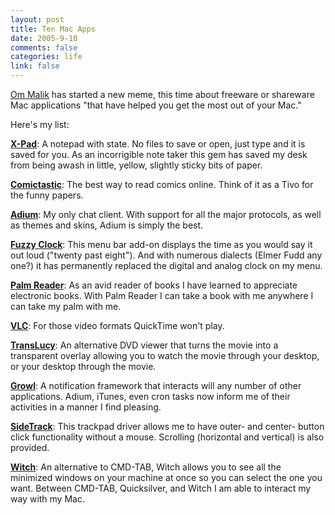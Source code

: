 ```yaml
--- 
layout: post
title: Ten Mac Apps
date: 2005-9-10
comments: false
categories: life
link: false
---
```

<a href="http://gigaom.com/2005/09/03/10macapps/" title="10 Mac Apps">Om Malik</a> has started a new meme, this time about freeware or shareware Mac applications "that have helped you get the most out of your Mac."

Here's my list:

<strong><a href="http://maniacalrage.net/xpad/" title="X-Pad">X-Pad</a></strong>: A notepad with state. No files to save or open, just type and it is saved for you. As an incorrigible note taker this gem has saved my desk from being awash in little, yellow, slightly sticky bits of paper.

<strong><a href="http://www.spiny.com/comictastic/" title="Comictastic">Comictastic</a></strong>: The best way to read comics online. Think of it as a Tivo for the funny papers.

<strong><a href="http://www.adiumx.com/" title="Adium">Adium</a></strong>: My only chat client. With support for all the major protocols, as well as themes and skins, Adium is simply the best.

<strong><a href="http://www.objectpark.org/FuzzyClock.html#download" title="Fuzzy Clock">Fuzzy Clock</a></strong>: This menu bar add-on displays the time as you would say it out loud ("twenty past eight"). And with numerous dialects (Elmer Fudd any one?) it has permanently replaced the digital and analog clock on my menu.

<strong><a href="http://www.ereader.com/welcome" title="Palm Reader">Palm Reader</a></strong>: As an avid reader of books I have learned to appreciate electronic books. With Palm Reader I can take a book with me anywhere I can take my palm with me.

<strong><a href="http://www.videolan.org/vlc/" title="VLC">VLC</a></strong>: For those video formats QuickTime won't play.

<strong><a href="http://www.startly.com/products/tl.html" title="TransLucy">TransLucy</a></strong>: An alternative DVD viewer that turns the movie into a transparent overlay allowing you to watch the movie through your desktop, or your desktop through the movie.

<strong><a href="http://growl.info/" title="Growl">Growl</a></strong>: A notification framework that interacts will any number of other applications. Adium, iTunes, even cron tasks now inform me of their activities in a manner I find pleasing.

<strong><a href="http://www.ragingmenace.com/software/sidetrack/FAQ.html" title="SideTrack">SideTrack</a></strong>: This trackpad driver allows me to have outer- and center- button click functionality without a mouse. Scrolling (horizontal and vertical) is also provided.

<strong><a href="http://www.petermaurer.de/nasi.php?thema=witch&amp;sprache=deutsch&amp;kopf=labor" title="Witch">Witch</a></strong>: An alternative to CMD-TAB, Witch allows you to see all the minimized windows on your machine at once so you can select the one you want. Between CMD-TAB, Quicksilver, and Witch I am able to interact my way with my Mac.
